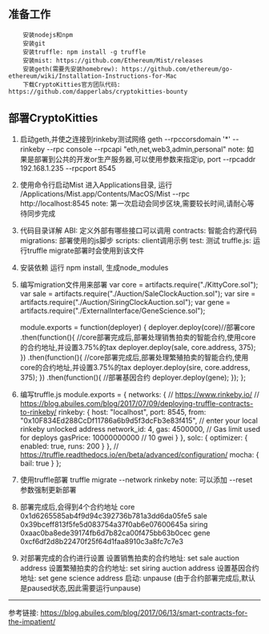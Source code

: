 准备工作
-----
        安装nodejs和npm
        安装git
        安装truffle: npm install -g truffle
        安装mist: https://github.com/Ethereum/Mist/releases
        安装geth(需要先安装homebrew): https://github.com/ethereum/go-ethereum/wiki/Installation-Instructions-for-Mac
        下载CryptoKitties官方团队代码: https://github.com/dapperlabs/cryptokitties-bounty

部署CryptoKitties
-----
1. 启动geth,并使之连接到rinkeby测试网络
    geth --rpccorsdomain '*' --rinkeby --rpc console --rpcapi "eth,net,web3,admin,personal"
    note: 如果是部署到公共的开发or生产服务器,可以使用参数来指定ip, port --rpcaddr 192.168.1.235 --rpcport 8545

2. 使用命令行启动Mist
    进入Applications目录, 运行 /Applications/Mist.app/Contents/MacOS/Mist --rpc http://localhost:8545
    note: 第一次启动会同步区块,需要较长时间,请耐心等待同步完成

3. 代码目录详解
    ABI: 定义外部有哪些接口可以调用
    contracts: 智能合约源代码
    migrations: 部署使用的js脚步
    scripts: client调用示例
    test: 测试
    truffle.js: 运行truffle migrate部署时会使用到该文件

4. 安装依赖
    运行 npm install, 生成node_modules

5. 编写migration文件用来部署
    var core = artifacts.require("./KittyCore.sol");
    var sale = artifacts.require("./Auction/SaleClockAuction.sol");
    var sire = artifacts.require("./Auction/SiringClockAuction.sol");
    var gene = artifacts.require("./ExternalInterface/GeneScience.sol");

    module.exports = function(deployer) {
        deployer.deploy(core)//部署core
        .then(function(){
            //core部署完成后,部署处理销售拍卖的智能合约,使用core的合约地址,并设置3.75%的tax
            deployer.deploy(sale, core.address, 375);
        })
        .then(function(){
            //core部署完成后,部署处理繁殖拍卖的智能合约,使用core的合约地址,并设置3.75%的tax
            deployer.deploy(sire, core.address, 375);
        })
        .then(function(){
            //部署基因合约
            deployer.deploy(gene);
        });
    };

6. 编写truffle.js
    module.exports = {
        networks: {
            // https://www.rinkeby.io/
            // https://blog.abuiles.com/blog/2017/07/09/deploying-truffle-contracts-to-rinkeby/
            rinkeby: {
            host: "localhost",
            port: 8545,
            from: "0x10F834Ed288CcDf11786a6b9d5f3dcFb3e83f415", // enter your local rinkeby unlocked address
            network_id: 4,
            gas: 4500000, // Gas limit used for deploys
            gasPrice: 10000000000 // 10 gwei
            }
        },
        solc: {
            optimizer: {
            enabled: true,
            runs: 200
            }
        },
        // https://truffle.readthedocs.io/en/beta/advanced/configuration/
        mocha: {
            bail: true
        }
    };

7. 使用truffle部署
    truffle migrate --network rinkeby
    note: 可以添加 --reset 参数强制更新部署

8. 部署完成后,会得到4个合约地址
    core
    0x1d6265585ab4f9d94c392736b781a3dd6da05fe5
    sale
    0x39bceff813f5fe5d083754a37f0ab6e07600645a
    siring
    0xaac0ba8ede39174fb6d7b82ca00f475bb63b0cec
    gene
    0xcf6df2d8b22470f25f64d1faa8910c3a8fc7c7e3

9. 对部署完成的合约进行设置
    设置销售拍卖的合约地址: set sale auction address
    设置繁殖拍卖的合约地址: set siring auction address
    设置基因合约地址: set gene science address
    启动: unpause (由于合约部署完成后,默认是paused状态,因此需要运行unpause)


----------
参考链接:
https://blog.abuiles.com/blog/2017/06/13/smart-contracts-for-the-impatient/
